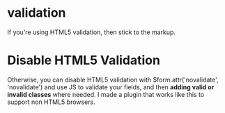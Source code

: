 validation
==========

If you're using HTML5 validation, then stick to the markup.


# Disable HTML5 Validation
 Otherwise, you can disable HTML5 validation with $form.attr('novalidate', 'novalidate') and use JS to validate your fields, and then **adding valid or invalid classes** where needed. I made a plugin that works like this to support non HTML5 browsers.